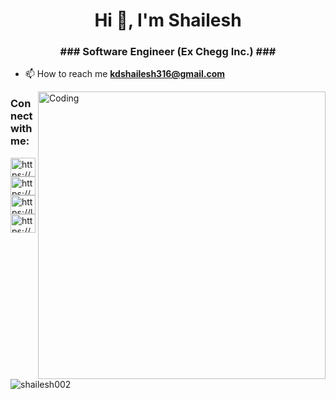 
<h1 align="center">Hi 👋, I'm Shailesh</h1>
<h3 align="center">### Software Engineer (Ex Chegg Inc.) ###</h3>

- 📫 How to reach me **kdshailesh316@gmail.com**
<img align="right" alt="Coding" width="460" src="https://media4.giphy.com/media/qgQUggAC3Pfv687qPC/giphy.gif">

<h3 align="left">Connect with me:</h3>
<p align="left">
<a href="https://www.linkedin.com/in/shailesh-8a3571200/" target="blank"><img align="center" src="https://raw.githubusercontent.com/rahuldkjain/github-profile-readme-generator/master/src/images/icons/Social/linked-in-alt.svg" alt="https://www.linkedin.com/in/shailesh-8a3571200/" height="30" width="40" /></a>
<a href="https://www.instagram.com/kdshailesh316/" target="blank"><img align="center" src="https://raw.githubusercontent.com/rahuldkjain/github-profile-readme-generator/master/src/images/icons/Social/instagram.svg" alt="https://www.instagram.com/kdshailesh316/?hl=en" height="30" width="40" /></a>
<a href="https://leetcode.com/Shailesh0302/" target="blank"><img align="center" src="https://raw.githubusercontent.com/rahuldkjain/github-profile-readme-generator/master/src/images/icons/Social/leet-code.svg" alt="https://leetcode.com/shailesh0302/" height="30" width="40" /></a>
<a href="https://auth.geeksforgeeks.org/user/https://auth.geeksforgeeks.org/user/kdshailesh316/profile" target="blank"><img align="center" src="https://raw.githubusercontent.com/rahuldkjain/github-profile-readme-generator/master/src/images/icons/Social/geeks-for-geeks.svg" alt="https://auth.geeksforgeeks.org/user/kdshailesh316/profile" height="30" width="40" /></a>
</p>
<p><img align="center" src="https://github-readme-stats.vercel.app/api/top-langs?username=shailesh002&show_icons=true&locale=en&layout=compact" alt="shailesh002" /></p>

